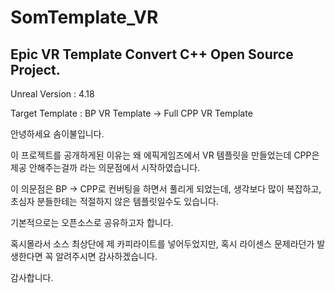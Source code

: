 # SomTemplate_VR

## Epic VR Template Convert C++ Open Source Project.

Unreal Version : 4.18

Target Template : BP VR Template -> Full CPP VR Template

안녕하세요 솜이불입니다.

이 프로젝트를 공개하게된 이유는 왜 에픽게임즈에서 VR 템플릿을 만들었는데 CPP은 제공 안해주는걸까 라는 의문점에서 시작하였습니다.

이 의문점은 BP -> CPP로 컨버팅을 하면서 풀리게 되었는데, 생각보다 많이 복잡하고, 초심자 분들한테는 적절하지 않은 템플릿일수도 있습니다.

기본적으로는 오픈소스로 공유하고자 합니다.

혹시몰라서 소스 최상단에 제 카피라이트를 넣어두었지만, 혹시 라이센스 문제라던가 발생한다면 꼭 알려주시면 감사하겠습니다.

감사합니다.
